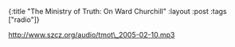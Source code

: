 {:title "The Ministry of Truth: On Ward Churchill"
:layout :post
:tags  ["radio"]}

<http://www.szcz.org/audio/tmot\_2005-02-10.mp3>

